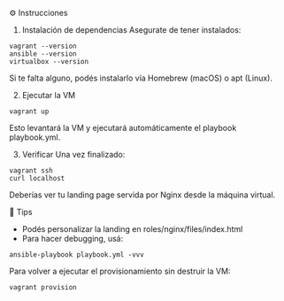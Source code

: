 ⚙️ Instrucciones
1. Instalación de dependencias
Asegurate de tener instalados:
```
vagrant --version
ansible --version
virtualbox --version
```

Si te falta alguno, podés instalarlo vía Homebrew (macOS) o apt (Linux).

2. Ejecutar la VM
```
vagrant up
```

Esto levantará la VM y ejecutará automáticamente el playbook playbook.yml.

3. Verificar
Una vez finalizado:
```
vagrant ssh
curl localhost
```

Deberías ver tu landing page servida por Nginx desde la máquina virtual.

🧠 Tips
* Podés personalizar la landing en roles/nginx/files/index.html
* Para hacer debugging, usá:

```
ansible-playbook playbook.yml -vvv
```

Para volver a ejecutar el provisionamiento sin destruir la VM:

```
vagrant provision
```